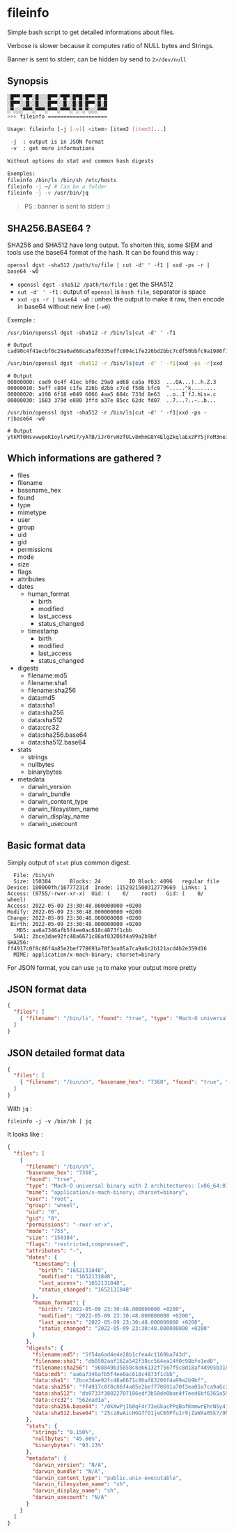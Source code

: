 # fileinfo

Simple bash script to get detailed informations about files.

Verbose is slower because it computes ratio of NULL bytes and Strings.

Banner is sent to stderr, can be hidden by send to `2>/dev/null`

## Synopsis

```sh
░█▀▀░▀█▀░█░░░█▀▀░▀█▀░█▀█░█▀▀░█▀█
░█▀▀░░█░░█░░░█▀▀░░█░░█░█░█▀▀░█░█
░▀░░░▀▀▀░▀▀▀░▀▀▀░▀▀▀░▀░▀░▀░░░▀▀▀
>>> fileinfo ===================

Usage: fileinfo [-j [-v]] <item> [item2 [item3]...]

 -j  : output is in JSON format
 -v  : get more informations

Without options do stat and common hash digests

Exemples:
fileinfo /bin/ls /bin/sh /etc/hosts
fileinfo -j ~/ # Can be a folder
fileinfo -j -v /usr/bin/jq
```

> PS : banner is sent to stderr :)
	
## SHA256.BASE64 ?

SHA256 and SHA512 have long output. To shorten this, some SIEM and tools use the base64 format of the hash. It can be found this way :

`openssl dgst -sha512 /path/to/file | cut -d' ' -f1 | xxd -ps -r | base64 -w0`

- `openssl dgst -sha512 /path/to/file` : get the SHA512
- `cut -d' ' -f1` : output of `openssl` is `hash file`, separator is space  
- `xxd -ps -r | base64 -w0` : unhex the output to make it raw, then encode in base64 without new line (`-w0`)

Exemple :

```
/usr/bin/openssl dgst -sha512 -r /bin/ls|cut -d' ' -f1
```

```
# Output
cad90c4f41ecbf0c29a0ad68ca5af0335effc804c1fe226bd2bbc7cdf50bbfc9a1986f18e04960664aa5684c733d8e631683379de8803ffda37e85cc62dcfd07
```

```sh
/usr/bin/openssl dgst -sha512 -r /bin/ls|cut -d' ' -f1|xxd -ps -r|xxd
```

```
# Output
00000000: cad9 0c4f 41ec bf0c 29a0 ad68 ca5a f033  ...OA...)..h.Z.3
00000010: 5eff c804 c1fe 226b d2bb c7cd f50b bfc9  ^....."k........
00000020: a198 6f18 e049 6066 4aa5 684c 733d 8e63  ..o..I`fJ.hLs=.c
00000030: 1683 379d e880 3ffd a37e 85cc 62dc fd07  ..7...?..~..b...
```

```
/usr/bin/openssl dgst -sha512 -r /bin/ls|cut -d' ' -f1|xxd -ps -r|base64 -w0
```

```
# Output
ytkMT0HsvwwpoK1oylrwM17/yATB/iJr0rvHzfULv8mhmG8Y4ElgZkqlaExzPY5jFoM3neiAP/2jfoXMYtz9Bw==
```

## Which informations are gathered ?

- files
- filename
- basename_hex
- found
- type
- mimetype
- user
- group
- uid
- gid
- permissions
- mode
- size
- flags
- attributes
- dates
	- human_format
		- birth
		- modified
		- last_access
		- status_changed
	- timestamp
		- birth
		- modified
		- last_access
		- status_changed
- digests
	- filename:md5
	- filename:sha1
	- filename:sha256
	- data:md5
	- data:sha1
	- data:sha256
	- data:sha512
	- data:crc32
	- data:sha256.base64
	- data:sha512.base64
- stats
	- strings
	- nullbytes
	- binarybytes
- metadata
	- darwin_version
	- darwin_bundle
	- darwin_content_type
	- darwin_filesystem_name
	- darwin_display_name
	- darwin_usecount

## Basic format data

Simply output of `stat` plus common digest.

```
  File: /bin/sh
  Size: 150384    	Blocks: 24         IO Block: 4096   regular file
Device: 100000fh/16777231d	Inode: 1152921500312779669  Links: 1
Access: (0755/-rwxr-xr-x)  Uid: (    0/    root)   Gid: (    0/   wheel)
Access: 2022-05-09 23:30:48.000000000 +0200
Modify: 2022-05-09 23:30:48.000000000 +0200
Change: 2022-05-09 23:30:48.000000000 +0200
 Birth: 2022-05-09 23:30:48.000000000 +0200
   MD5: aa6a7346afb5f4ee0ac618c4873f1cbb
  SHA1: 2bce3dae92fc48a6671c86af83206f4a99a2b9bf
SHA256: ff4917c0f8c86f4a85e2bef778691a70f3ea05a7ca9a6c2b121acd4b2e359d16
  MIME: application/x-mach-binary; charset=binary
```

For JSON format, you can use `jq` to make your output more pretty

## JSON format data

```json
{
  "files": [
    { "filename": "/bin/ls", "found": "true", "type": "Mach-O universal binary with 2 architectures: [x86_64:012- Mach-O 64-bit x86_64 executable, flags:<NOUNDEFS|DYLDLINK|TWOLEVEL|PIE>] [arm64e (caps: 0x2):012- Mach-O 64-bit arm64e (caps: PAC00) executable, flags:<NOUNDEFS|DYLDLINK|TWOLEVEL|PIE>]", "user": "root", "group": "wheel", "uid": "0", "gid": "0", "permissions": "-rwxr-xr-x", "mode": "755", "size": "187040", "flags": "restricted,compressed", "attributes": "-", "dates": {  "timestamp": {   "birth": "1652131848",   "modified": "1652131848",   "last_access": "1652131848",   "status_changed": "1652131848"  } }, "digests": {  "data:md5": "df209aaa50b2d78f835c2314a056c0e3",  "data:sha1": "c37527d61dcd997eaa157fea2a5cbe630da36886",  "data:sha256": "60690e628a4b6f8066644f157df7ba1674cebe12e0d480e1a16edf7371c05b2a",  "data:sha512": "cad90c4f41ecbf0c29a0ad68ca5af0335effc804c1fe226bd2bbc7cdf50bbfc9a1986f18e04960664aa5684c733d8e631683379de8803ffda37e85cc62dcfd07" }}
  ]
}
```

## JSON detailed format data

```json
{
  "files": [
    { "filename": "/bin/sh", "basename_hex": "7368", "found": "true", "type": "Mach-O universal binary with 2 architectures: [x86_64:012- Mach-O 64-bit x86_64 executable, flags:<NOUNDEFS|DYLDLINK|TWOLEVEL|PIE>] [arm64e (caps: 0x2):012- Mach-O 64-bit arm64e (caps: PAC00) executable, flags:<NOUNDEFS|DYLDLINK|TWOLEVEL|PIE>]", "mime": "application/x-mach-binary; charset=binary", "user": "root", "group": "wheel", "uid": "0", "gid": "0", "permissions": "-rwxr-xr-x", "mode": "755", "size": "150384", "flags": "restricted,compressed", "attributes": "-", "dates": {  "timestamp": {   "birth": "1652131848",   "modified": "1652131848",   "last_access": "1652131848",   "status_changed": "1652131848"  },  "human_format": {   "birth": "2022-05-09 23:30:48.000000000 +0200",   "modified": "2022-05-09 23:30:48.000000000 +0200",   "last_access": "2022-05-09 23:30:48.000000000 +0200",   "status_changed": "2022-05-09 23:30:48.000000000 +0200"  } }, "digests": {  "filename:md5": "5f54a6ad4e4e28b1cfea4c1160ba743d",  "filename:sha1": "db8502aaf162a542f38cc564ea14f0c98bfe1ed0",  "filename:sha256": "968849b35858c8eb6132f7567f9c8d18af4d995b3189226526e63d6c6fe3efb9",  "data:md5": "aa6a7346afb5f4ee0ac618c4873f1cbb",  "data:sha1": "2bce3dae92fc48a6671c86af83206f4a99a2b9bf",  "data:sha256": "ff4917c0f8c86f4a85e2bef778691a70f3ea05a7ca9a6c2b121acd4b2e359d16",  "data:sha512": "db9733f30022707186edf3b58de0bae4f7eed6bf6365a5976b44a4efff61a5a403d00ee5176af9d0433d81b36ce317ce33df787feec607c7051ec0d6b722338c",  "data:crc32": "562ead1a",  "data:sha256.base64": "/0kXwPjIb0qF4r73eGkacPPqBafKmmwrEhrNSy41nRY=",  "data:sha512.base64": "25cz8wAicHGG7fO1jeC65Pfu1r9jZaWXa0Sk7/9hpaQD0A7lF2r50EM9gbNs4xfOM994f+7GB8cFHsDWtyIzjA==" }, "stats": {  "strings": "0.150%",  "nullbytes": "45.66%",  "binarybytes": "93.13%" }, "metadata": {  "darwin_version": "N/A",  "darwin_bundle": "N/A",  "darwin_content_type": "public.unix-executable",  "darwin_filesystem_name": "sh",  "darwin_display_name": "sh",  "darwin_usecount": "N/A" }}
  ]
}
```

With `jq` :

`fileinfo -j -v /bin/sh | jq`

It looks like : 

```json
{
  "files": [
    {
      "filename": "/bin/sh",
      "basename_hex": "7368",
      "found": "true",
      "type": "Mach-O universal binary with 2 architectures: [x86_64:012- Mach-O 64-bit x86_64 executable, flags:<NOUNDEFS|DYLDLINK|TWOLEVEL|PIE>] [arm64e (caps: 0x2):012- Mach-O 64-bit arm64e (caps: PAC00) executable, flags:<NOUNDEFS|DYLDLINK|TWOLEVEL|PIE>]",
      "mime": "application/x-mach-binary; charset=binary",
      "user": "root",
      "group": "wheel",
      "uid": "0",
      "gid": "0",
      "permissions": "-rwxr-xr-x",
      "mode": "755",
      "size": "150384",
      "flags": "restricted,compressed",
      "attributes": "-",
      "dates": {
        "timestamp": {
          "birth": "1652131848",
          "modified": "1652131848",
          "last_access": "1652131848",
          "status_changed": "1652131848"
        },
        "human_format": {
          "birth": "2022-05-09 23:30:48.000000000 +0200",
          "modified": "2022-05-09 23:30:48.000000000 +0200",
          "last_access": "2022-05-09 23:30:48.000000000 +0200",
          "status_changed": "2022-05-09 23:30:48.000000000 +0200"
        }
      },
      "digests": {
        "filename:md5": "5f54a6ad4e4e28b1cfea4c1160ba743d",
        "filename:sha1": "db8502aaf162a542f38cc564ea14f0c98bfe1ed0",
        "filename:sha256": "968849b35858c8eb6132f7567f9c8d18af4d995b3189226526e63d6c6fe3efb9",
        "data:md5": "aa6a7346afb5f4ee0ac618c4873f1cbb",
        "data:sha1": "2bce3dae92fc48a6671c86af83206f4a99a2b9bf",
        "data:sha256": "ff4917c0f8c86f4a85e2bef778691a70f3ea05a7ca9a6c2b121acd4b2e359d16",
        "data:sha512": "db9733f30022707186edf3b58de0bae4f7eed6bf6365a5976b44a4efff61a5a403d00ee5176af9d0433d81b36ce317ce33df787feec607c7051ec0d6b722338c",
        "data:crc32": "562ead1a",
        "data:sha256.base64": "/0kXwPjIb0qF4r73eGkacPPqBafKmmwrEhrNSy41nRY=",
        "data:sha512.base64": "25cz8wAicHGG7fO1jeC65Pfu1r9jZaWXa0Sk7/9hpaQD0A7lF2r50EM9gbNs4xfOM994f+7GB8cFHsDWtyIzjA=="
      },
      "stats": {
        "strings": "0.150%",
        "nullbytes": "45.66%",
        "binarybytes": "93.13%"
      },
      "metadata": {
        "darwin_version": "N/A",
        "darwin_bundle": "N/A",
        "darwin_content_type": "public.unix-executable",
        "darwin_filesystem_name": "sh",
        "darwin_display_name": "sh",
        "darwin_usecount": "N/A"
      }
    }
  ]
}
```



